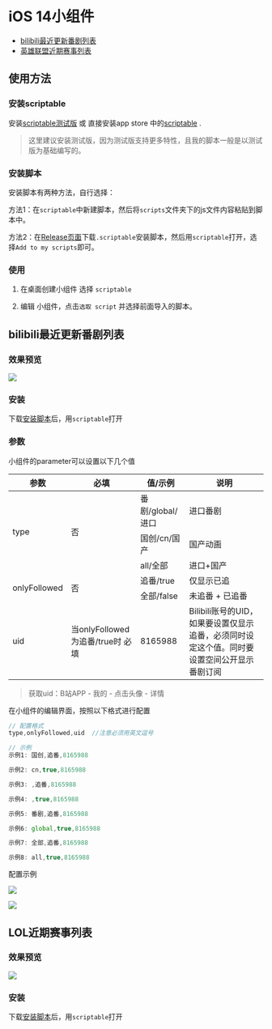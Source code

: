 # iOS 14小组件
- [bilibili最近更新番剧列表](https://github.com/zkytech/iOS14-widgets-for-scriptable#bilibili%E6%9C%80%E8%BF%91%E6%9B%B4%E6%96%B0%E7%95%AA%E5%89%A7%E5%88%97%E8%A1%A8)
- [英雄联盟近期赛事列表](https://github.com/zkytech/iOS14-widgets-for-scriptable#bilibili-%E6%9C%80%E8%BF%91%E6%9B%B4%E6%96%B0%E7%95%AA%E5%89%A7%E5%88%97%E8%A1%A8)

## 使用方法
### 安装scriptable
安装[scriptable测试版](https://testflight.apple.com/join/uN1vTqxk) 或 直接安装app store 中的[scriptable](https://apps.apple.com/cn/app/scriptable/id1405459188) .
> 这里建议安装测试版，因为测试版支持更多特性，且我的脚本一般是以测试版为基础编写的。

### 安装脚本
安装脚本有两种方法，自行选择：

方法1：在`scriptable`中新建脚本，然后将`scripts`文件夹下的js文件内容粘贴到脚本中。

方法2：在[Release页面](https://github.com/zkytech/iOS14-widgets-for-scriptable/releases)下载`.scriptable`安装脚本，然后用`scriptable`打开，选择`Add to my scripts`即可。

### 使用
1. 在桌面创建小组件 选择 `scriptable`

2. 编辑 小组件，点击`选取 script` 并选择前面导入的脚本。


## bilibili最近更新番剧列表

### 效果预览

![](./preview/bilibili预览.JPEG)

### 安装

下载[安装脚本](https://github.com/zkytech/iOS14-widgets-for-scriptable/releases/download/1.0.1/bilibili.scriptable)后，用`scriptable`打开

### 参数

小组件的parameter可以设置以下几个值

<table>
    <thead>
        <tr>
            <th>参数</th> <th>必填</th> <th>值/示例</th> <th>说明</th> 
        </tr>
    </thead>
    <tbody>
        <tr>
            <td rowspan="3">type</td> <td rowspan="3">否</td> <td>番剧/global/进口</td> <td>进口番剧</td>
        </tr>
        <tr>
            <td>国创/cn/国产</td> <td>国产动画</td>
        </tr>
        <tr>
            <td>all/全部</td> <td>进口+国产</td>
        </tr>
        <tr>
            <td rowspan="2">onlyFollowed</td> <td rowspan = "2">否</td> <td>追番/true</td> <td>仅显示已追</td>
        </tr>
        <tr>
            <td>全部/false</td> <td>未追番 + 已追番</td>
        </tr>
        <tr>
            <td>uid</td> <td>当onlyFollowed为追番/true时 必填</td> <td>8165988</td> <td>Bilibili账号的UID，如果要设置仅显示追番，必须同时设定这个值。同时要设置空间公开显示番剧订阅</td>
        </tr>
    </tbody>
</table>

> 获取uid：B站APP - 我的 - 点击头像 - 详情

在小组件的编辑界面，按照以下格式进行配置

```javascript
// 配置格式
type,onlyFollowed,uid  //注意必须用英文逗号

// 示例
示例1: 国创,追番,8165988

示例2: cn,true,8165988

示例3: ,追番,8165988

示例4: ,true,8165988

示例5: 番剧,追番,8165988

示例6: global,true,8165988

示例7: 全部,追番,8165988

示例8: all,true,8165988
```

配置示例

![](preview/bilibili配置1.jpg)


![](preview/bilibili配置2.jpg)

## LOL近期赛事列表

### 效果预览

![](./preview/LOL预览.PNG)

### 安装

下载[安装脚本](https://github.com/zkytech/iOS14-widgets-for-scriptable/releases/download/1.0.1/lol.scriptable)后，用`scriptable`打开

